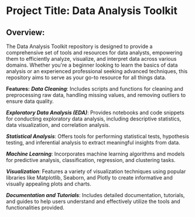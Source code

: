 # Project Title: Data Analysis Toolkit

## Overview:

The Data Analysis Toolkit repository is designed to provide a comprehensive set of tools and resources for data analysts, empowering them to efficiently analyze, visualize, and interpret data across various domains. Whether you're a beginner looking to learn the basics of data analysis or an experienced professional seeking advanced techniques, this repository aims to serve as your go-to resource for all things data.

**Features:**
***Data Cleaning***: Includes scripts and functions for cleaning and preprocessing raw data, handling missing values, and removing outliers to ensure data quality.

***Exploratory Data Analysis (EDA)***: Provides notebooks and code snippets for conducting exploratory data analysis, including descriptive statistics, data visualization, and correlation analysis.

***Statistical Analysis***: Offers tools for performing statistical tests, hypothesis testing, and inferential analysis to extract meaningful insights from data.

***Machine Learning***: Incorporates machine learning algorithms and models for predictive analysis, classification, regression, and clustering tasks.

***Visualization***: Features a variety of visualization techniques using popular libraries like Matplotlib, Seaborn, and Plotly to create informative and visually appealing plots and charts.

***Documentation and Tutorials***: Includes detailed documentation, tutorials, and guides to help users understand and effectively utilize the tools and functionalities provided.
